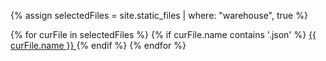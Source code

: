 {% assign selectedFiles = site.static_files | where: "warehouse", true %}


{% for curFile in selectedFiles %}
  {% if curFile.name contains '.json' %}
  <a href="{{ site.baseurl }}{{ curFile.path }}"> {{ curFile.name }} </a>
  {% endif %}
{% endfor %}
